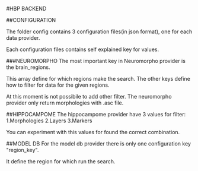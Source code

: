 #HBP BACKEND

##CONFIGURATION

The folder config contains 3 configuration files(in json format), one for each data provider.

Each configuration files contains self explained key for values.

###NEUROMORPHO
The most important key in Neuromorpho provider is the brain_regions.

This array define for which regions make the search.
The other keys define how to filter for data for the given regions.

At this moment is not possibile to add other filter.
The neuromorpho provider only return morphologies with .asc file.

##HIPPOCAMPOME
The hippocampome provider have 3 values for filter:
1.Morphologies
2.Layers
3.Markers

You can experiment with this values for found the correct combination.

##MODEL DB
For the model db provider there is only one configuration key "region_key".

It define the region for which run the search.